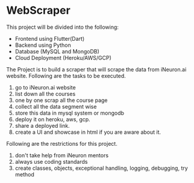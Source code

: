 # WebScraper

This project will be divided into the following:
- Frontend using Flutter(Dart)
- Backend using Python
- Database (MySQL and MongoDB)
- Cloud Deployment (Heroku/AWS/GCP)


The Project is to build a scraper that will scrape the data from iNeuron.ai website. Following are the tasks to be executed.

1. go to iNeuron.ai website
2. list down all the courses
3. one by one scrap all the course page
4. collect all the data segment wise 
5. store this data in mysql system or mongodb
6. deploy it on heroku, aws, gcp.
7. share a deployed link.
8. create a UI and showcase in html if you are aware about it.

Following are the restrictions for this project. 

1. don't take help from iNeuron mentors
2. always use coding standards 
3. create classes, objects, exceptional handling, logging, debugging, try method



